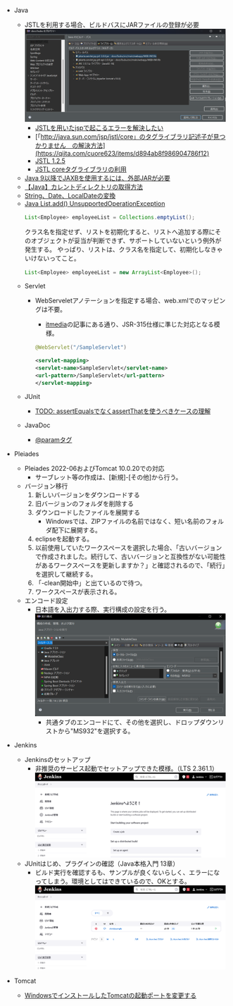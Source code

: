 *   Java
    -   JSTLを利用する場合、ビルドバスにJARファイルの登録が必要
        ![ビルドパスへの登録](../images/eclipse/jstl_taglib.png)
        -   [JSTLを用いたjspで起こるエラーを解決したい](https://teratail.com/questions/350891)
        -   [「http://java.sun.com/jsp/jstl/core」のタグライブラリ記述子が見つかりません　の解決方法](https://qiita.com/cuore623/items/d894ab8f986904786f12)
        -   [JSTL 1.2.5](https://mvnrepository.com/artifact/org.glassfish.web/javax.servlet.jsp.jstl/1.2.5)
        -   [JSTL coreタグライブラリの利用](https://qiita.com/sculptcat/items/53d1a3a2d3b973354085)
    -   [Java 9以降でJAXBを使用するには、外部JARが必要](https://github.com/acroquest/javabook-support/issues/49)
    -   [【Java】カレントディレクトリの取得方法](https://qiita.com/mushroominger/items/89e60847879b7e9a3ad0)
    -   [String、Date、LocalDateの変換](https://qiita.com/hryshtk/items/43991beaabbb9d587360)
    -   [Java List.add() UnsupportedOperationException](https://stackoverflow.com/questions/5755477/java-list-add-unsupportedoperationexception)<BR />
        ```java
        List<Employee> employeeList = Collections.emptyList();
        ```
        クラス名を指定せず、リストを初期化すると、リストへ追加する際にそのオブジェクトが妥当が判断できず、サポートしていないという例外が発生する。
        やっぱり、リストは、クラス名を指定して、初期化しなきゃいけないってこと。
        ```java
        List<Employee> employeeList = new ArrayList<Employee>();
        ```
    *   Servlet
        -   WebServeletアノテーションを指定する場合、web.xmlでのマッピングは不要。
            -   [itmedia](https://atmarkit.itmedia.co.jp/ait/articles/1104/12/news134.html)の記事にある通り、JSR-315仕様に準じた対応となる模様。

            ```java
            @WebServlet("/SampleServlet")
            ```

            ```xml
            <servlet-mapping>
            <servlet-name>SampleServlet</servlet-name>
            <url-pattern>/SampleServlet</url-pattern>
            </servlet-mapping>
            ```
    *   JUnit
        -   [TODO: assertEqualsでなくassertThatを使うべきケースの理解](https://torazuka.hatenablog.com/entry/20111003/junit)

    *   JavaDoc
        -   [@paramタグ](https://www.javadrive.jp/javadoc/tag/index7.html)

*   Pleiades
    *   Pleiades 2022-06およびTomcat 10.0.20での対応
        -   サーブレット等の作成は、[新規]-[その他]から行う。
    *   バージョン移行
        1.  新しいバージョンをダウンロードする
        1.  旧バージョンのフォルダを削除する
        1.  ダウンロードしたファイルを展開する
            *   Windowsでは、ZIPファイルの名前ではなく、短い名前のフォルダ配下に展開する。
        1.  eclipseを起動する。
        1.  以前使用していたワークスペースを選択した場合、「古いバージョンで作成されました。続行して、古いバージョンと互換性がない可能性があるワークスペースを更新しますか？」と確認されるので、「続行」を選択して継続する。
        1.  「-clean開始中」と出ているので待つ。
        1.  ワークスペースが表示される。
    *   エンコード設定
        -   日本語を入出力する際、実行構成の設定を行う。
            ![実行構成](../images/eclipse/eclipse_encode.png)
            -   共通タブのエンコードにて、その他を選択し、ドロップダウンリストから"MS932"を選択する。

*   Jenkins
    -   Jenkinsのセットアップ
        -   非推奨のサービス起動でセットアップできた模様。（LTS 2.361.1）
            ![ダッシュボード](../images/jenkins/Jenkins_Dashboard.png)
    -   JUnitはじめ、プラグインの確認（Java本格入門 13章）
        -   ビルド実行を確認するも、サンプルが良くないらしく、エラーになってしまう。環境としてはできているので、OKとする。
            ![ビルド実行](../images/jenkins/Jenkins_Build.png)

*   Tomcat
    -   [WindowsでインストールしたTomcatの起動ポートを変更する](https://mr-star.hatenablog.com/entry/tomcat/005)
